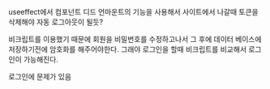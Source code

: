 useeffect에서 컴포넌트 디드 언마운트의 기능을 사용해서
사이트에서 나갈때 토큰을 삭제해야 자동 로그아웃이 될듯?



비크립트를 이용했기 때문에 회원을  비밀번호를 수정하고나서
그 후에 데이터 베이스에 저장하기전에 암호화를 해주어야한다.
그래야 로그인을 할때 비크립트를 비교해서 로그인이 가능해진다.



 로그인에 문제가 있음